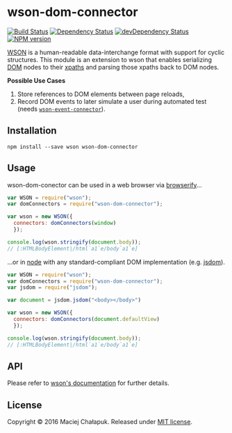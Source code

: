 [travis-url]: http://travis-ci.org/webfront-toolkit/wson-dom-connector
[travis-image]: https://api.travis-ci.org/webfront-toolkit/wson-dom-connector.svg

[david-url]: https://david-dm.org/webfront-toolkit/wson-dom-connector
[david-image]: https://david-dm.org/webfront-toolkit/wson-dom-connector.svg

[david-url-dev]: https://david-dm.org/webfront-toolkit/wson-dom-connector#info=devDependencies
[david-image-dev]: https://david-dm.org/webfront-toolkit/wson-dom-connector/dev-status.svg

[npm-url]: https://npmjs.org/package/wson-dom-connector
[npm-image]: https://badge.fury.io/js/wson-dom-connector.svg

# wson-dom-connector

[![Build Status][travis-image]][travis-url]
[![Dependency Status][david-image]][david-url]
[![devDependency Status][david-image-dev]][david-url-dev]
[![NPM version][npm-image]][npm-url]

[WSON][wson] is a human-readable data-interchange format with support for cyclic
structures. This module is an extension to wson that enables serializing
[DOM][dom] nodes to their [xpaths][xpath] and parsing those xpaths back to DOM
nodes.

[wson]: https://github.com/tapirdata/wson
[dom]: https://developer.mozilla.org/en-US/docs/Web/API/Document_Object_Model
[xpath]: https://www.w3.org/TR/xpath/

**Possible Use Cases**

 1. Store references to DOM elements between page reloads,
 2. Record DOM events to later simulate a user during automated test
    (needs [`wson-event-connector`][wson-event-connector]).

[wson-event-connector]: https://github.com/webfront-toolkit/wson-event-connector

## Installation

```shell
npm install --save wson wson-dom-connector
```

## Usage

wson-dom-conector can be used in a web browser via [browserify][browserify]...

[browserify]: https://github.com/substack/node-browserify

```javascript
var WSON = require("wson");
var domConnectors = require("wson-dom-connector");

var wson = new WSON({
  connectors: domConnectors(window)
  });

console.log(wson.stringify(document.body));
// [:HTMLBodyElement|/html`a1`e/body`a1`e]
```

...or in [node][node] with any standard-compliant DOM implementation
(e.g. [jsdom][jsdom]).

[node]: https://nodejs.org/en/
[jsdom]: https://github.com/tmpvar/jsdom

```javascript
var WSON = require("wson");
var domConnectors = require("wson-dom-connector");
var jsdom = require("jsdom");

var document = jsdom.jsdom("<body></body>")

var wson = new WSON({
  connectors: domConnectors(document.defaultView)
  });

console.log(wson.stringify(document.body));
// [:HTMLBodyElement|/html`a1`e/body`a1`e]
```

## API
Please refer to [wson's documentation][wson] for further details.

## License

Copyright &copy; 2016 Maciej Chałapuk.
Released under [MIT license](LICENSE).
